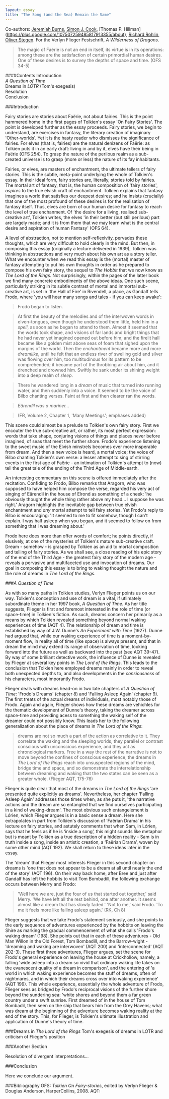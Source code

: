 ```yaml
---
layout: essay
title: "The Song (and the Sea) Remain the Same"
---
```

Co-authors: [Jeremiah Burns](https://plus.google.com/+JeremiahBurns/about), [Simon J. Cook](https://plus.google.com/+simoncook/about), [Thomas P. Hillman] (https://plus.google.com/107507259485817913355/about), [Richard Rohlin](https://plus.google.com/+RichardRohlin/about), [Oliver Stegen](https://plus.google.com/+OliverStegen/about). For the Verlyn Flieger Festschrift, *A Wilderness of Dragons*.


>The magic of Faërie is not an end in itself, its virtue is in its operations: among these are the satisfaction of certain primordial human desires. One of these desires is to survey the depths of space and time. (OFS 34-5)


####Contents
Introduction  
*A Question of Time*  
Dreams in *LOTR* (Tom's exegesis)  
Resolution  
Conclusion  


###Introduction

Fairy stories are stories about Faërie, not about fairies. This is the point hammered home in the first pages of Tolkien's essay 'On Fairy Stories'. The point is developed further as the essay proceeds. Fairy stories, we begin to understand, are exercises in fantasy, the literary creation of  imaginary 'Other-worlds'. Yet it is the hasty reader who dismisses the significance of fairies. For elves (that is, fairies) are the natural denizens of Faërie: as Tolkien puts it in an early draft: living in and by it, elves have their being in Faërie (OFS 254). To grasp the nature of the perilous realm as a sub-created universe is to grasp (more or less) the nature of its fay inhabitants.

Fairies, or elves, are masters of enchantment, the ultimate tellers of fairy stories. This is the subtle, meta-point underlying the whole of Tolkien's essay. In their ideal form, fairy stories are, literally, stories told by fairies. The mortal art of fantasy, that is, the human composition of 'fairy stories', *aspires* to the true elvish craft of enchantment. Tolkien explains that fantasy imagines a world that satisfies our deepest desires; and he insists (crucially) that one of the most profound of these desires is for the realisation of fantasy itself. Thus, elves are born of our human desire for fantasy to reach the level of true enchanment. Of 'the desire for a living, realised sub-creative art', Tolkien writes, the elves 'in their better (but still perilous) part are largely made; and it is from them that we may learn what is the central desire and aspiration of human Fantasy' (OFS 64).

A level of abstraction, not to mention self-reflexivity, pervades these thoughts, which are very difficult to hold clearly in the mind. But then, in composing this essay (originally a lecture delivered in 1939), Tolkien was thinking in abstractions and very much about his own art as a story teller. What we encounter when we read this essay is the (mortal) master of fantasy attempting to put his own thoughts in order as he prepared to compose his own fairy story, the sequel to *The Hobbit* that we now know as *The Lord of the Rings*. Not surprisingly, within the pages of the latter book we find many concrete embodiments of the above ideas. One such scene, particularly striking in its subtle contrast of mortal and immortal sub-creative art, is set in 'the Hall of Fire' in Rivendell, a place, as Gandalf tells Frodo, where 'you will hear many songs and tales - if you can keep awake':

>Frodo began to listen.  

>At first the beauty of the melodies and of the interwoven words in elven-tongues, even though he understood them little, held him in a *spell*, as soon as he began to attend to them. Almost it seemed that the words took shape, and visions of far lands and bright things that he had never yet imagined opened out before him; and the firelit hall became like a golden mist above seas of foam that sighed upon the margins of the world. Then the *enchantment* became more and more *dreamlike*, until he felt that an endless river of swelling gold and silver was flowing over him, too multitudinous for its pattern to be comprehended; it became part of the throbbing air about him, and it drenched and drowned him. Swiftly he sank under its shining weight into a deep realm of *sleep*. 

>There he wandered long in a *dream* of music that turned into running water, and then suddenly into a voice. It seemed to be the voice of Bilbo chanting verses. Faint at first and then clearer ran the words.  

>*Eärendil was a mariner...*      

>(FR, Volume 2, Chapter 1, 'Many Meetings'; emphases added)   

This scene could almost be a prelude to Tolkien's own fairy story. First we encouter the true sub-creative art, or rather, its most perfect expression: words that take shape, conjuring visions of things and places never before imagined, of seas that meet the further shore. Frodo's experience listening to the sweet music of the Elvish minstrels becomes ever more insperable from dream. And then a new voice is heard, a mortal voice; the voice of Bilbo chanting Tolkien's own verse: a lesser attempt to sing of stirring events in the first age of Faërie - an intimation of Tolkien's attempt to (now) tell the great tale of the ending of the Third Age of Middle-earth.

An interesting commentary on this scene is offered immediately after the recitation. Confiding to Frodo, Bilbo remarks that Aragorn, who was supposed to have helped him compose the verse, regarded his very act of singing of Eärendil in the house of Elrond as something of a cheek: 'he obviously thought the whole thing rather above my head... I suppose he was right.' Aragorn highlights the inevitable gap between true elvish enchantment and *any* mortal attempt to tell fairy stories. Yet Frodo's reply to Bilbo is encouraging: 'It seemed to me to fit somehow, though I can't explain. I was half asleep when you began, and it seemed to follow on from something that I was dreaming about.' 

Frodo here does more than offer words of comfort; he points directly, if elusively, at one of the mysteries of Tolkien's mature sub-creative craft. Dream - somehow - is grasped by Tolkien as an aid to mortal composition and telling of fairy stories. As we shall see, a close reading of his epic story of the end of the Third Age  - the greatest fairy story of the modern age - reveals a pervasive and multifaceted use and invocation of dreams. Our goal in composing this essay is to bring to waking thought the nature and the role of dreams in *The Lord of the Rings*.


###*A Question of Time*

As with so many paths in Tolkien studies, Verlyn Flieger points us on our way. Tolkien's conception and use of dream is a vital, if utlimately subordinate theme in her 1997 book, *A Question of Time*. As her title suggests, Flieger is first and foremost interested in the role of time (or space-time) in Tolkien's fiction. As such, dreams concern her primarily as a means by which Tolkien revealed something beyond normal waking experiences of time (AQT 4). The relationship of dream and time is established by way of J.W. Dunne's *An Experiment with Time* (1927). Dunne had argued that, while our waking experience of time is a moment-by-moment flow, in reality all of time (like space) is always present, and that in dream the mind may extend its range of observation of time, looking forward into the future as well as backward into the past (see AQT 39-47). By way of some brilliant detective work, the influence of Dunne is revealed by Flieger at several key points in *The Lord of the Rings*. This leads to the conclusion that Tolkien here employed dreams mainly in order to reveal both unexpected depths to, and also developments in the *consiousness* of his characters, most imporantly Frodo.

Flieger deals with dreams head-on in two late chapters of *A Question of Time*: 'Frodo's Dreams' (chapter 8) and 'Falling Asleep Again' (chapter 9). The first treats of the actual dreams of individuals, most notably those of Frodo. Again and again, Flieger shows how these dreams are vehichles for the thematic development of Dunne's theory, taking the dreamer across space-time and providing acess to something the waking self of the dreamer could not possibly know. This leads her to the following generalization about the place of dreams in *The Lord of the Rings*:

>dreams are not so much a part of the action as correlative to it. They correlate the waking and the sleeping worlds, they parallel or contrast conscious with unconscious experience, and they act as chronological markers. Free in a way the rest of the narrative is not to move beyond the confines of conscious experience, the dreams in *The Lord of the Rings* reach into unsuspected regions of the mind, bridge time and space, and so demonstrate the interrelationship between dreaming and waking that the two states can be seen as a greater whole. (Flieger AQT, 175-76)

Flieger is quite clear that most of the dreams in *The Lord of the Rings* 'are presented quite explicitly as dreams'. Nevertheless, her chapter 'Falling Asleep Again' addresses those times when, as she puts it, 'the narrative actions and the dream are so entangled that we find ourselves participating in a kind of waking-dream'. The most obvious such entangelement is Lórien, which Flieger argues is in a basic sense a dream. Here she extrapolates in part from Tolkien's discussion of ‘Faërian Drama’ in his lecture on fairy stories, and astutely comments that when Sam, in Lórien, says that he feels as if he is ‘inside a song’, this might sounds like metaphor but is meant by Tolkien as a true description of a hidden reality - Sam is in truth inside a song, inside an artistic creation, a ‘Faërian Drama’, woven by some other mind (AQT 192). We shall return to these ideas later in the essay. 

The 'dream' that Flieger most interests Flieger in this second chapter on dreams is 'one that does not appear to be a dream at all until nearly the end of the story' (AQT 196). On their way back home, after Bree and just after Gandalf has left the hobbits to visit Tom Bombadill, the following exchange occurs between Merry and Frodo:

>'Well here we are, just the four of us that started out together,' said Merry. 'We have left all the rest behind, one after another. It seems almost like a dream that has slowly faded.'
>'Not to me,' said Frodo. 'To me it feels more like falling asleep again.' (RK, Ch 8)

Flieger suggests that we take Frodo's statement seriously, and she points to the early sequence of adventures experienced by the hobbits on leaving the Shire as marking the gradual commencement of what she calls 'Frodo's waking dream' (198). She points out that in each of these adventures - Old Man Willon in the Old Forest, Tom Bombadill, and the Barrow-wight - 'dreaming and waking are interwoven' (AQT 200) and 'interconnected' (AQT 202-3). These first three adventures, Flieger argues, set the scene for Frodo's general experience on leaving the house at Crickhollow, namely, a falling 'wide asleep into a dream so vivid that ordinary waking life takes on the evanescent quality of a dream in comparison', and the entering of 'a world in which waking experience becomes the stuff of dreams, often of nightmares, and in which their dreams cross over into waking experience' (AQT 199). This whole experience, essentially the whole adventure of Frodo, Flieger sees as bridged by Frodo's reciprocal visions of the further shore beyond the sundering sea: 'white shores and beyond them a far green country under a swift sunrise. First dreamed of in the house of Tom Bombadil, then seen on the ship that bears him from the Grey Havens; what was dream at the beginning of the adventure becomes waking reality at the end of the story. This, for Flieger, is Tolkien's ultimate illustration and application of Dunne's theory of time.


###Dreams in *The Lord of the Rings*
Tom's exegesis of dreams in LOTR and criticism of Flieger's position


###Another Section

Resolution of divergent interpretations...




###Conclusion

Here we conclude our argument. 


###Bibliography
OFS: *Tolkien On Fairy-stories*, edited by Verlyn Flieger & Douglas Anderson, HarperCollins, 2008.
AQT: 

